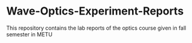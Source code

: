 # Wave-Optics-Experiment-Reports
This repository contains the lab reports of the optics course given in fall semester in METU 
